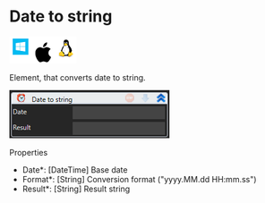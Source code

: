 # Date to string

![](<../../../../.gitbook/assets/image (289).png>)

Element, that converts date to string.

![](<../../../../.gitbook/assets/image (121).png>)

Properties

* Date\*: \[DateTime] Base date
* Format\*: \[String] Conversion format ("yyyy.MM.dd HH:mm.ss")
* Result\*: \[String] Result string
